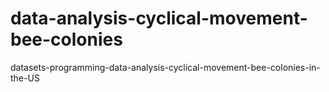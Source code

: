# data-analysis-cyclical-movement-bee-colonies
datasets-programming-data-analysis-cyclical-movement-bee-colonies-in-the-US 
